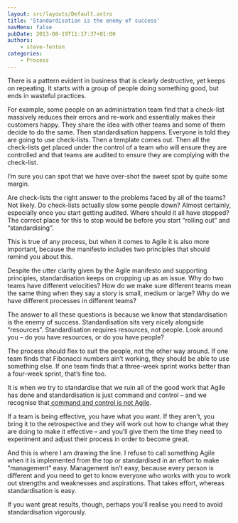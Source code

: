 ```yaml
---
layout: src/layouts/Default.astro
title: 'Standardisation is the enemy of success'
navMenu: false
pubDate: 2013-08-19T11:17:37+01:00
authors:
    - steve-fenton
categories:
    - Process
---
```


There is a pattern evident in business that is clearly destructive, yet keeps on repeating. It starts with a group of people doing something good, but ends in wasteful practices.

For example, some people on an administration team find that a check-list massively reduces their errors and re-work and essentially makes their customers happy. They share the idea with other teams and some of them decide to do the same. Then standardisation happens. Everyone is told they are going to use check-lists. Then a template comes out. Then all the check-lists get placed under the control of a team who will ensure they are controlled and that teams are audited to ensure they are complying with the check-list.

I’m sure you can spot that we have over-shot the sweet spot by quite some margin.

Are check-lists the right answer to the problems faced by all of the teams? Not likely. Do check-lists actually slow some people down? Almost certainly, especially once you start getting audited. Where should it all have stopped? The correct place for this to stop would be before you start “rolling out” and “standardising”.

This is true of any process, but when it comes to Agile it is also more important, because the manifesto includes two principles that should remind you about this.

Despite the utter clarity given by the Agile manifesto and supporting principles, standardisation keeps on cropping up as an issue. Why do two teams have different velocities? How do we make sure different teams mean the same thing when they say a story is small, medium or large? Why do we have different processes in different teams?

The answer to all these questions is because we know that standardisation is the enemy of success. Standardisation sits very nicely alongside “resources”. Standardisation requires resources, not people. Look around you – do you have resources, or do you have people?

The process should flex to suit the people, not the other way around. If one team finds that Fibonacci numbers ain’t working, they should be able to use something else. If one team finds that a three-week sprint works better than a four-week sprint, that’s fine too.

It is when we try to standardise that we ruin all of the good work that Agile has done and standardisation is just command and control – and we recognise that[ command and control is not Agile](/blog/2013/04/command-and-control-in-agile-teams/).

If a team is being effective, you have what you want. If they aren’t, you bring it to the retrospective and they will work out how to change what they are doing to make it effective – and you’ll give them the time they need to experiment and adjust their process in order to become great.

And this is where I am drawing the line. I refuse to call something Agile when it is implemented from the top or standardised in an effort to make “management” easy. Management isn’t easy, because every person is different and you need to get to know everyone who works with you to work out strengths and weaknesses and aspirations. That takes effort, whereas standardisation is easy.

If you want great results, though, perhaps you’ll realise you need to avoid standardisation vigorously.
